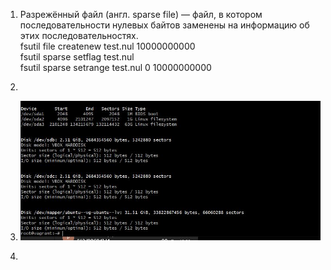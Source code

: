 1. Разрежённый файл (англ. sparse file) — файл, в котором последовательности нулевых байтов заменены на информацию об этих последовательностях.  
fsutil file createnew test.nul 10000000000  
fsutil sparse setflag test.nul  
fsutil sparse setrange test.nul 0 10000000000  

2. 

3. ![alt text](https://github.com/DSolokhin/devops-netology/blob/master/fs/fs3.JPG)  
 
4. 


